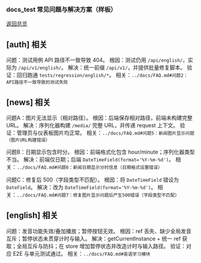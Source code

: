 ### docs_test 常见问题与解决方案（样板）

[返回总览](./README.md)

## [auth] 相关
问题：测试用例 API 路径不一致导致 404。
根因：测试仍用 `/api/english/`，实际为 `/api/v1/english/`。
解决：统一前缀 `/api/v1/`，并提供批量修复脚本。
验证：回归跑通 `tests/regression/english/*`。
相关：`../docs/FAQ.md#问题2：API路径不一致导致的测试失败`

## [news] 相关
问题A：图片无法显示（相对路径）。
根因：后端保存相对路径，前端未构建完整 URL。
解决：序列化器构建 `/media/` 完整 URL，并传递 request 上下文。
验证：管理页与仪表板图片均正常。
相关：`../docs/FAQ.md#问题5：新闻图片显示问题（图片URL构建错误）`

问题B：日期显示包含时分。
根因：前端格式化包含 hour/minute；序列化器类型不当。
解决：前端仅日期；后端 `DateTimeField(format='%Y-%m-%d')`。
相关：`../docs/FAQ.md#问题6：新闻日期显示分时信息（日期格式设置错误）`

问题C：修复后 500（字段类型不匹配）。
根因：将 `DateTimeField` 错设为 `DateField`。
解决：改为 `DateTimeField(format='%Y-%m-%d')`。
相关：`../docs/FAQ.md#问题7：修复图片显示问题后产生500错误（字段类型不匹配）`

## [english] 相关
问题：发音功能失效/叠加播放；暂停按钮无效。
根因：ref 丢失、缺少全局发音互斥；暂停状态未贯穿计时与输入。
解决：getCurrentInstance + 统一 ref 获取；全局互斥与防抖；在 store 增加暂停状态并改造计时与输入路径。
验证：对应 E2E 与单元测试通过。
相关：`../docs/FAQ.md#英语学习模块`


